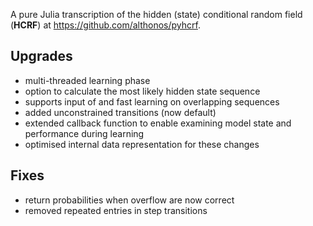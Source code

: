 A pure Julia transcription of the hidden (state) conditional random field (__HCRF__) at https://github.com/althonos/pyhcrf.

## Upgrades

- multi-threaded learning phase
- option to calculate the most likely hidden state sequence
- supports input of and fast learning on overlapping sequences
- added unconstrained transitions (now default)
- extended callback function to enable examining model state and performance during learning
- optimised internal data representation for these changes

## Fixes

- return probabilities when overflow are now correct
- removed repeated entries in step transitions
